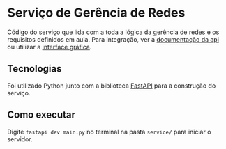# Serviço de Gerência de Redes

Código do serviço que lida com a toda a lógica da gerência de redes
e os requisitos definidos em aula. Para integração, ver a [documentação
da api](./API.md) ou utilizar a [interface gráfica](../interface/README.md).

## Tecnologias

Foi utilizado Python junto com a biblioteca [FastAPI](https://fastapi.tiangolo.com/) para a construção do serviço.

## Como executar

Digite `fastapi dev main.py` no terminal na pasta `service/` para iniciar o servidor.